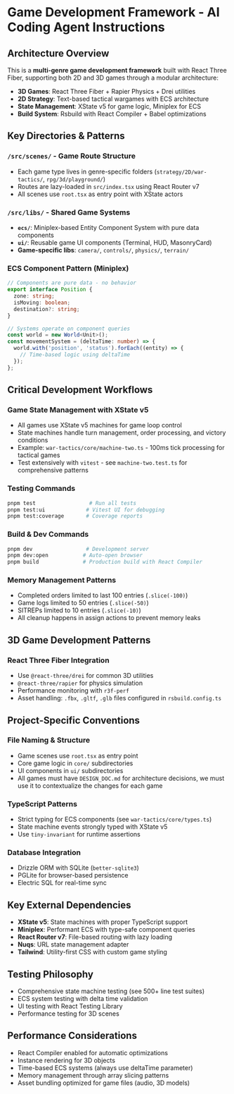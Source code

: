 # Game Development Framework - AI Coding Agent Instructions

## Architecture Overview

This is a **multi-genre game development framework** built with React Three Fiber, supporting both 2D and 3D games through a modular architecture:

- **3D Games**: React Three Fiber + Rapier Physics + Drei utilities
- **2D Strategy**: Text-based tactical wargames with ECS architecture
- **State Management**: XState v5 for game logic, Miniplex for ECS
- **Build System**: Rsbuild with React Compiler + Babel optimizations

## Key Directories & Patterns

### `/src/scenes/` - Game Route Structure

- Each game type lives in genre-specific folders (`strategy/2D/war-tactics/`, `rpg/3d/playground/`)
- Routes are lazy-loaded in `src/index.tsx` using React Router v7
- All scenes use `root.tsx` as entry point with XState actors

### `/src/libs/` - Shared Game Systems

- **`ecs/`**: Miniplex-based Entity Component System with pure data components
- **`ui/`**: Reusable game UI components (Terminal, HUD, MasonryCard)
- **Game-specific libs**: `camera/`, `controls/`, `physics/`, `terrain/`

### ECS Component Pattern (Miniplex)

```typescript
// Components are pure data - no behavior
export interface Position {
  zone: string;
  isMoving: boolean;
  destination?: string;
}

// Systems operate on component queries
const world = new World<Unit>();
const movementSystem = (deltaTime: number) => {
  world.with('position', 'status').forEach((entity) => {
    // Time-based logic using deltaTime
  });
};
```

## Critical Development Workflows

### Game State Management with XState v5

- All games use XState v5 machines for game loop control
- State machines handle turn management, order processing, and victory conditions
- Example: `war-tactics/core/machine-two.ts` - 100ms tick processing for tactical games
- Test extensively with `vitest` - see `machine-two.test.ts` for comprehensive patterns

### Testing Commands

```bash
pnpm test                 # Run all tests
pnpm test:ui             # Vitest UI for debugging
pnpm test:coverage       # Coverage reports
```

### Build & Dev Commands

```bash
pnpm dev                 # Development server
pnpm dev:open           # Auto-open browser
pnpm build              # Production build with React Compiler
```

### Memory Management Patterns

- Completed orders limited to last 100 entries (`.slice(-100)`)
- Game logs limited to 50 entries (`.slice(-50)`)
- SITREPs limited to 10 entries (`.slice(-10)`)
- All cleanup happens in assign actions to prevent memory leaks

## 3D Game Development Patterns

### React Three Fiber Integration

- Use `@react-three/drei` for common 3D utilities
- `@react-three/rapier` for physics simulation
- Performance monitoring with `r3f-perf`
- Asset handling: `.fbx`, `.gltf`, `.glb` files configured in `rsbuild.config.ts`

## Project-Specific Conventions

### File Naming & Structure

- Game scenes use `root.tsx` as entry point
- Core game logic in `core/` subdirectories
- UI components in `ui/` subdirectories
- All games must have `DESIGN_DOC.md` for architecture decisions, we must use it to contextualize the changes for each game

### TypeScript Patterns

- Strict typing for ECS components (see `war-tactics/core/types.ts`)
- State machine events strongly typed with XState v5
- Use `tiny-invariant` for runtime assertions

### Database Integration

- Drizzle ORM with SQLite (`better-sqlite3`)
- PGLite for browser-based persistence
- Electric SQL for real-time sync

## Key External Dependencies

- **XState v5**: State machines with proper TypeScript support
- **Miniplex**: Performant ECS with type-safe component queries
- **React Router v7**: File-based routing with lazy loading
- **Nuqs**: URL state management adapter
- **Tailwind**: Utility-first CSS with custom game styling

## Testing Philosophy

- Comprehensive state machine testing (see 500+ line test suites)
- ECS system testing with delta time validation
- UI testing with React Testing Library
- Performance testing for 3D scenes

## Performance Considerations

- React Compiler enabled for automatic optimizations
- Instance rendering for 3D objects
- Time-based ECS systems (always use deltaTime parameter)
- Memory management through array slicing patterns
- Asset bundling optimized for game files (audio, 3D models)
